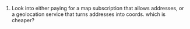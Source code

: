 1. Look into either paying for a map subscription that allows addresses, or a geolocation service that turns addresses into coords. which is cheaper?
